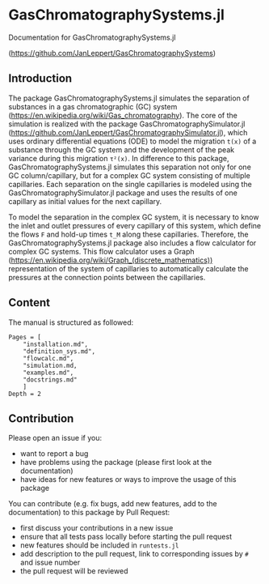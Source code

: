 # GasChromatographySystems.jl

Documentation for GasChromatographySystems.jl

(https://github.com/JanLeppert/GasChromatographySystems)

## Introduction

The package GasChromatographySystems.jl simulates the separation of substances in a gas chromatographic (GC) system (https://en.wikipedia.org/wiki/Gas_chromatography). The core of the simulation is realized with the package GasChromatographySimulator.jl (https://github.com/JanLeppert/GasChromatographySimulator.jl), which uses ordinary differential equations (ODE) to model the migration ``t(x)`` of a substance through the GC system and the development of the peak variance during this migration ``τ²(x)``. In difference to this package, GasChromatographySystems.jl simulates this separation not only for one GC column/capillary, but for a complex GC system consisting of multiple capillaries. Each separation on the single capillaries is modeled using the GasChromatographySimulator.jl package and uses the results of one capillary as initial values for the next capillary.

To model the separation in the complex GC system, it is necessary to know the inlet and outlet pressures of every capillary of this system, which define the flows ``F`` and hold-up times ``t_M`` along these capillaries. Therefore, the GasChromatographySystems.jl package also includes a flow calculator for complex GC systems. This flow calculator uses a  Graph (https://en.wikipedia.org/wiki/Graph_(discrete_mathematics)) representation of the system of capillaries to automatically calculate the pressures at the connection points between the capillaries.  

## Content

The manual is structured as followed:

```@contents
Pages = [
    "installation.md",
    "definition_sys.md",
    "flowcalc.md",
    "simulation.md,
    "examples.md",
    "docstrings.md"
    ]
Depth = 2
```

## Contribution

Please open an issue if you:
- want to report a bug 
- have problems using the package (please first look at the documentation)
- have ideas for new features or ways to improve the usage of this package 

You can contribute (e.g. fix bugs, add new features, add to the documentation) to this package by Pull Request: 
- first discuss your contributions in a new issue
- ensure that all tests pass locally before starting the pull request
- new features should be included in `runtests.jl`
- add description to the pull request, link to corresponding issues by `#` and issue number
- the pull request will be reviewed




